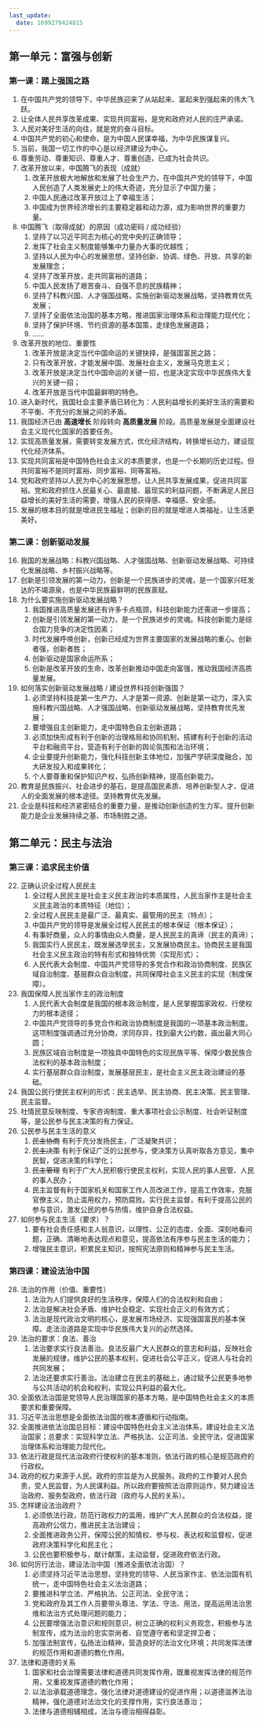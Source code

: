 ```yaml
---
last_update:
  date: 1699279424815
---
```


## 第一单元：富强与创新

### 第一课：踏上强国之路

1. 在中国共产党的领导下，中华民族迎来了从站起来、富起来到强起来的伟大飞跃。
2. 让全体人民共享改革成果、实现共同富裕，是党和政府对人民的庄严承诺。
3. 人民对美好生活的向往，就是党的奋斗目标。
4. 中国共产党的初心和使命，是为中国人民谋幸福，为中华民族谋复兴。
5. 当前，我国一切工作的中心是以经济建设为中心。
6. 尊重劳动、尊重知识、尊重人才、尊重创造，已成为社会共识。
7. 改革开放以来，中国腾飞的表现（成就）
   1. 改革开放极大地解放和发展了社会生产力，在中国共产党的领导下，中国人民创造了人类发展史上的伟大奇迹，充分显示了中国力量；
   2. 中国人民通过改革开放过上了幸福生活；
   3. 中国成为世界经济增长的主要稳定器和动力源，成为影响世界的重要力量。
8. 中国腾飞（取得成就）的原因（成功密码 / 成功经验）
   1. 坚持了以习近平同志为核心的党中央的正确领导；
   2. 发挥了社会主义制度能够集中力量办大事的优越性；
   3. 坚持以人民为中心的发展思想，坚持创新、协调、绿色、开放、共享的新发展理念；
   4. 坚持了改革开放，走共同富裕的道路；
   5. 中国人民发扬了艰苦奋斗、自强不息的民族精神；
   6. 坚持了科教兴国、人才强国战略，实施创新驱动发展战略，坚持教育优先发展；
   7. 坚持了全面依法治国的基本方略，推进国家治理体系和治理能力现代化；
   8. 坚持了保护环境、节约资源的基本国策，走绿色发展道路；
   9. ……
9. 改革开放的地位、重要性
   1. 改革开放是决定当代中国命运的关键抉择，是强国富民之路；
   2. 只有改革开放，才能发展中国、发展社会主义，发展马克思主义；
   3. 改革开放是决定当代中国命运的关键一招，也是决定实现中华民族伟大复兴的关键一招；
   4. 改革开放是当代中国最鲜明的特色。
10. 进入新时代，我国社会主要矛盾已转化为：人民利益增长的美好生活的需要和不平衡、不充分的发展之间的矛盾。
11. 我国经济已由 **高速增长** 阶段转向 **高质量发展** 阶段。高质量发展是全面建设社会主义现代化国家的首要任务。
12. 实现高质量发展，需要转变发展方式，优化经济结构，转换增长动力，建设现代化经济体系。
13. 实现共同富裕是中国特色社会主义的本质要求，也是一个长期的历史过程。但共同富裕不是同时富裕、同步富裕、同等富裕。
14. 党和政府坚持以人民为中心的发展思想，让人民共享发展成果，促进共同富裕。党和政府抓住人民最关心、最直接、最现实的利益问题，不断满足人民日益增长的美好生活的需要，增强人民的获得感、幸福感、安全感。
15. 发展的根本目的就是增进民生福祉；创新的目的就是增进人类福祉，让生活更美好。

### 第二课：创新驱动发展

16. 我国的发展战略：科教兴国战略、人才强国战略、创新驱动发展战略、可持续化发展战略、乡村振兴战略等。
17. 创新是引领发展的第一动力，创新是一个民族进步的灵魂，是一个国家兴旺发达的不竭源泉，也是中华民族最鲜明的民族禀赋。
18. 为什么要实施创新驱动发展战略？
    1. 我国推进高质量发展还有许多卡点瓶颈，科技创新能力还需进一步提高；
    2. 创新是引领发展的第一动力，是一个民族进步的灵魂。科技创新能力是综合国力竞争的决定性因素；
    3. 时代发展呼唤创新，创新已经成为世界主要国家的发展战略的重心。创新者强，创新者胜；
    4. 创新驱动是国家命运所系；
    5. 创新是改革开放的生命，改革创新推动中国走向富强，推动我国经济高质量发展。
19. 如何落实创新驱动发展战略 / 建设世界科技创新强国？
    1. 必须坚持科技是第一生产力、人才是第一资源、创新是第一动力，深入实施科教兴国战略、人才强国战略、创新驱动发展战略，坚持教育优先发展；
    2. 要增强自主创新能力，走中国特色自主创新道路；
    3. 必须加快形成有利于创新的治理格局和协同机制，搭建有利于创新的活动平台和融资平台，营造有利于创新的舆论氛围和法治环境；
    4. 企业要提升创新能力，强化科技创新主体地位，加强产学研深度融合，加大研发投入和成果转化；
    5. 个人要尊重和保护知识产权，弘扬创新精神，提高创新能力。
20. 教育是民族振兴、社会进步的基石，是提高国民素质、培养创新型人才、促进人的全面发展的根本途径。坚持教育优先发展。
21. 企业是科技和经济紧密结合的重要力量，是推动创新创造的生力军。提升创新能力是企业发展持续之基、市场制胜之道。

## 第二单元：民主与法治

### 第三课：追求民主价值

22. 正确认识全过程人民民主
    1. 全过程人民民主是社会主义民主政治的本质属性，人民当家作主是社会主义民主政治的本质特征（地位）；
    2. 全过程人民民主是最广泛、最真实、最管用的民主（特点）；
    3. 中国共产党的领导是发展全过程人民民主的根本保证（根本保证）；
    4. 有事好商量，众人的事情由众人商量，是人民民主的真谛（民主的真谛）；
    5. 我国实行人民民主，既发展选举民主，又发展协商民主。协商民主是我国社会主义民主政治的特有形式和独特优势（实现形式）；
    6. 人民代表大会制度、中国共产党领导的多党合作和政治协商制度、民族区域自治制度、基层群众自治制度，共同保障社会主义民主的实现（制度保障）。
23. 我国保障人民当家作主的政治制度
    1. 人民代表大会制度是我国的根本政治制度，是人民掌握国家政权、行使权力的根本途径；
    2. 中国共产党领导的多党合作和政治协商制度是我国的一项基本政治制度。这项制度强调通过充分协商，求同存异，找到最大公约数，画出最大同心圆；
    3. 民族区域自治制度是一项独具中国特色的实现民族平等、保障少数民族合法权利的基本政治制度；
    4. 实行基层群众自治制度，发展基层民主，是社会主义民主政治建设的基础。
24. 我国公民行使民主权利的形式：民主选举、民主协商、民主决策、民主管理、民主监督。
25. 社情民意反映制度、专家咨询制度、重大事项社会公示制度、社会听证制度等，是公民参与民主决策的有力保证。
26. 公民参与民主生活的意义
    1. ~~民主协商~~ 有利于充分发扬民主，广泛凝聚共识；
    2. ~~民主决策~~ 有利于保证广泛的公民参与，使决策方认真听取各方意见，集中民智，促进决策的科学化；
    3. ~~民主管理~~ 有利于广大人民积极行使民主权利，实现人民的事人民管、人民的事人民办；
    4. 民主监督有利于国家机关和国家工作人员改进工作，提高工作效率，克服官僚主义，防止滥用权力，预防腐败。实行民主监督，有利于提高公民的参与意识，激发公民的参与热情，维护自身合法权益。
27. 如何参与民主生活（要求）？
    1. 要有社会责任感和主人翁意识，以理性、公正的态度，全面、深刻地看问题，正确、清晰地表达观点和意见，提高依法有序参与民主生活的能力；
    2. 增强民主意识，积累民主知识，按照宪法原则和精神参与民主生活。

### 第四课：建设法治中国

28. 法治的作用（价值、重要性）
    1. 法治为人们提供良好的生活秩序，保障人们的合法权利和自由；
    2. 法治是解决社会矛盾、维护社会稳定、实现社会正义的有效方式；
    3. 法治是现代政治文明的核心，是发展市场经济、实现强国富民的基本保障。走法治道路是实现中华民族伟大复兴的必然选择。
29. 法治的要求：良法、善治
    1. 法治要求实行良法善治。良法反最广大人民群众的意志和利益，反映社会发展的规律，维护公民的基本权利，促进社会公平正义，促进人与社会的共同发展；
    2. 法治还要求实行善治。法治建立在民主的基础上，通过赋予公民更多地参与公共活动的机会和权利，实现公共利益的最大化。
30. 全面依法治国是党领导人民治理国家的基本方略，是中国特色社会主义的本质要求和重要保障。
31. 习近平法治思想是全面依法治国的根本遵循和行动指南。
32. 全面推进依法治国总目标：建设中国特色社会主义法治体系，建设社会主义法治国家；总要求：实现科学立法、严格执法、公正司法、全民守法，促进国家治理体系和治理能力现代化。
33. 依法行政是现代法治政府行使权利的基本准则，依法行政的核心是规范政府的行政权。
34. 政府的权力来源于人民。政府的宗旨是为人民服务。政府的工作要对人民负责，受人民监督，为人民谋利益。所以政府要按照法治原则运作，努力建设法治政府、服务型政府，依法行政（政府与人民的关系）。
35. 怎样建设法治政府？
    1. 必须依法行政，防范行政权力的滥用，维护广大人民群众的合法权益，提高政府公信力，推进民主法治建设；
    2. 全面推进政务公开，保障公民的知情权、参与权、表达权和监督权，促进政府决策科学化和民主化；
    3. 公民也要积极参与，献计献策，主动监督，促进政府依法行政。
36. 如何厉行法治，建设法治中国（推进全面依法治国）？
    1. 必须坚持习近平法治思想，坚持党的领导、人民当家作主、依法治国有机统一，走中国特色社会主义法治道路；
    2. 要推进科学立法、严格执法、公正司法、全民守法；
    3. 党和政府及其工作人员要带头尊法、学法、守法、用法，提高运用法治思维和法治方式处理问题的能力；
    4. 公民要增强法治意识和规则意识，树立正确的权利义务观念，积极参与法制宣传，成为法治的忠实崇尚者、自觉遵守者和坚定捍卫者；
    5. 加强法制宣传，弘扬法治精神，营造良好的法治文化环境；共同发挥法律的规范作用和道德的教化作用。
37. 法律和道德的关系
    1. 国家和社会治理需要法律和道德共同发挥作用，既重视发挥法律的规范作用，又重视发挥道德的教化作用；
    2. 以法治承载道德理念，强化法律对道德建设的促进作用；以道德滋养法治精神，强化道德对法治文化的支撑作用，实行良法善治；
    3. 法律与道德相辅相成，法治与德治相得益彰。
